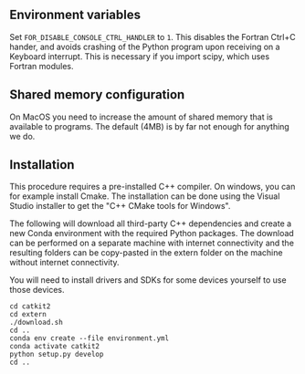 Environment variables
---------------------

Set `FOR_DISABLE_CONSOLE_CTRL_HANDLER` to `1`. This disables the Fortran Ctrl+C hander, and avoids crashing of the Python program upon receiving on a Keyboard interrupt. This is necessary if you import scipy, which uses Fortran modules.

Shared memory configuration
---------------------------

On MacOS you need to increase the amount of shared memory that is available to programs. The default (4MB) is by far not enough for anything we do.

Installation
------------

This procedure requires a pre-installed C++ compiler. On windows, you can for example install Cmake. The installation can be done using the Visual Studio installer to get the "C++ CMake tools for Windows". 

The following will download all third-party C++ dependencies and create a new Conda environment with the required Python packages. The download can be performed on a separate machine with internet connectivity and the resulting folders can be copy-pasted in the extern folder on the machine without internet connectivity.

You will need to install drivers and SDKs for some devices yourself to use those devices.

```
cd catkit2
cd extern
./download.sh
cd ..
conda env create --file environment.yml
conda activate catkit2
python setup.py develop
cd ..
```
